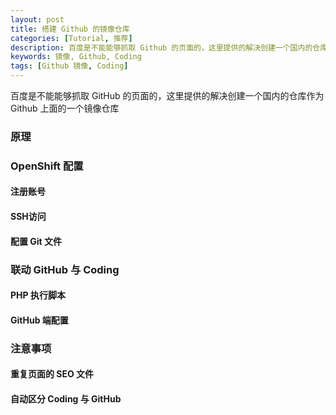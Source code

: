 ```yaml
---
layout: post
title: 搭建 Github 的镜像仓库
categories: [Tutorial, 推荐]
description: 百度是不能能够抓取 Github 的页面的，这里提供的解决创建一个国内的仓库作为 Github 上面的一个镜像仓库
keywords: 镜像, Github, Coding
tags: [Github 镜像, Coding]
---
```

百度是不能能够抓取 GitHub 的页面的，这里提供的解决创建一个国内的仓库作为 Github 上面的一个镜像仓库

### 原理

### OpenShift 配置

#### 注册账号

#### SSH访问

#### 配置 Git 文件

###  联动 GitHub 与 Coding

#### PHP 执行脚本

#### GitHub 端配置

### 注意事项

#### 重复页面的 SEO 文件

#### 自动区分 Coding 与 GitHub



